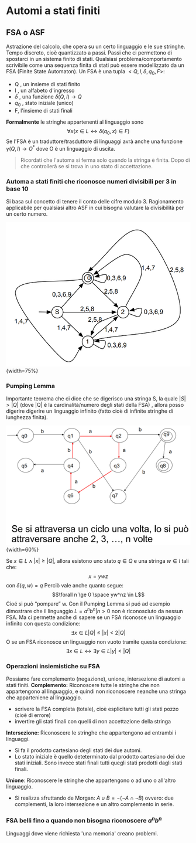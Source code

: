 # Automi a stati finiti

## FSA o ASF
Astrazione del calcolo, che opera su un certo linguaggio e le sue stringhe. 
Tempo discreto, cioè quantizzato a passi.
Passi che ci permettono di spostarci in un sistema finito di stati. 
Qualsiasi problema/comportamento scrivibile come una sequenza finita di stati può essere modellizzato da un FSA (Finite State Automaton).
Un FSA è una tupla $<Q,I,\delta,q_0,F>$: 

- Q , un insieme di stati finito
- I , un alfabeto d'ingresso
- $\delta$ , una funzione $\delta (Q,I) \rightarrow Q$
- $q_0$ , stato iniziale (unico)
- F, l'insieme di stati finali

**Formalmente** le stringhe appartenenti al linguaggio sono $$\forall x (x \in L \leftrightarrow \delta (q_0,x) \in F)$$
Se l'FSA è un traduttore/trasduttore di linguaggi avrà anche una funzione $\gamma (Q,I) \rightarrow O^*$  dove O è un linguaggio di uscita. 
> Ricordati che l'automa si ferma solo quando la stringa è finita. Dopo di che controllerà se si trova in uno stato di accettazione. 

### Automa a stati finiti che riconosce numeri divisibili per 3 in base 10

Si basa sul concetto di tenere il conto delle cifre modulo 3. Ragionamento applicabile per qualsiasi altro ASF in cui bisogna valutare la divisibilità per un certo numero. 

![](images/3af18de0db62f9b6af4034e90814234e.png){width=75%}



### Pumping Lemma

Importante teorema che ci dice che se digerisco una stringa S, la quale $|S| > |Q|$ (dove |Q| è la cardinalità/numero degli stati della FSA) , allora posso digerire digerire un linguaggio infinito (fatto cioè di infinite stringhe di lunghezza finita). 

![](images/a63e780f1753e8232b61e6db932ce683.png){width=60%}

Se $x \in  L \wedge |x| \ge |Q|$, allora esistono uno stato $q \in Q$ e una stringa $w \in I$  tali che: 
$$x = ywz$$ con $\delta(q,w) = q$ Perciò vale anche quanto segue: 
$$\forall n \ge 0 \space yw^nz \in L$$Cioé si può “pompare” w. 
Con il Pumping Lemma si puó ad esempio dimostrare che il linguaggio $L = {a^nb^n | n > 0}$ non è riconosciuto da nessun FSA. 
Ma ci permette anche di sapere se un FSA riconosce un linguaggio infinito con questa condizione: 
$$\exists x \in L |Q| \le |x| < 2|Q|$$
O se un FSA riconosce un linguaggio non vuoto tramite questa condizione: 
$$\exists x \in L \leftrightarrow \exists y \in L |y| < |Q|$$

### Operazioni insiemistiche su FSA 
Possiamo fare complemento (negazione), unione,  intersezione di automi a stati finiti.
**Complemento:**
Riconoscere tutte le stringhe che non appartengono al linguaggio, e quindi non riconoscere neanche una stringa che apparteniene al linguaggio.
- scrivere la FSA completa (totale), cioè esplicitare tutti gli stati pozzo (cioè di errore)
- invertire gli stati finali con quelli di non accettazione della stringa

**Intersezione:**
Riconoscere le stringhe che appartengono ad entrambi i linguaggi.
- Si fa il prodotto cartesiano degli stati dei due automi.
 - Lo stato iniziale è quello deteterminato dal prodotto cartesiano dei due stati iniziali.
    Sono invece stati finali tutti quegli stati prodotti dagli stati finali. 

**Unione**:
Riconoscere le stringhe che appartengono o ad uno o all'altro linguaggio. 
- Si realizza sfruttando de Morgan: $A \cup B = \neg (\neg A \cap \neg B)$
 ovvero: due complementi, la loro intersezione e un altro complemento in serie.


### FSA belli fino a quando non bisogna riconoscere $a^nb^n$

Linguaggi dove viene richiesta 'una memoria' creano problemi. 

